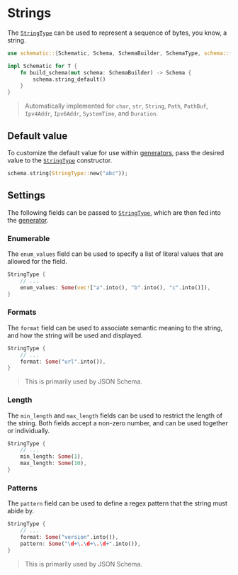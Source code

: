 # Strings

The [`StringType`][string] can be used to represent a sequence of bytes, you know, a string.

```rust
use schematic::{Schematic, Schema, SchemaBuilder, SchemaType, schema::{StringType, IntegerKind}};

impl Schematic for T {
	fn build_schema(mut schema: SchemaBuilder) -> Schema {
		schema.string_default()
	}
}
```

> Automatically implemented for `char`, `str`, `String`, `Path`, `PathBuf`, `Ipv4Addr`, `Ipv6Addr`,
> `SystemTime`, and `Duration`.

## Default value

To customize the default value for use within [generators](./generator/index.md), pass the desired
value to the [`StringType`][string] constructor.

```rust
schema.string(StringType::new("abc"));
```

## Settings

The following fields can be passed to [`StringType`][string], which are then fed into the
[generator](./generator/index.md).

### Enumerable

The `enum_values` field can be used to specify a list of literal values that are allowed for the
field.

```rust
StringType {
	// ...
	enum_values: Some(vec!["a".into(), "b".into(), "c".into()]),
}
```

### Formats

The `format` field can be used to associate semantic meaning to the string, and how the string will
be used and displayed.

```rust
StringType {
	// ...
	format: Some("url".into()),
}
```

> This is primarily used by JSON Schema.

### Length

The `min_length` and `max_length` fields can be used to restrict the length of the string. Both
fields accept a non-zero number, and can be used together or individually.

```rust
StringType {
	// ...
	min_length: Some(1),
	max_length: Some(10),
}
```

### Patterns

The `pattern` field can be used to define a regex pattern that the string must abide by.

```rust
StringType {
	// ...
	format: Some("version".into()),
	pattern: Some("\d+\.\d+\.\d+".into()),
}
```

> This is primarily used by JSON Schema.

[string]: https://docs.rs/schematic/latest/schematic/schema/struct.StringType.html
